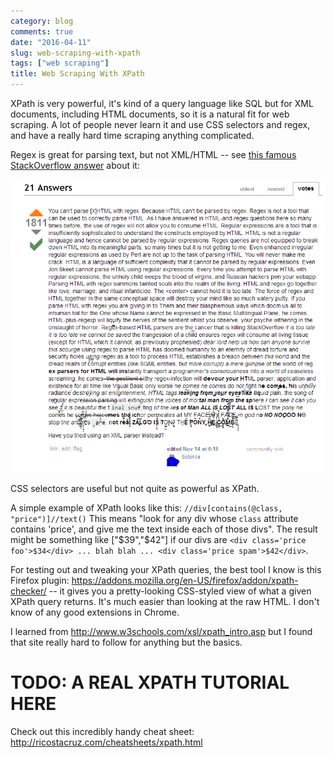 ```yaml
---
category: blog
comments: true
date: "2016-04-11"
slug: web-scraping-with-xpath
tags: ["web scraping"]
title: Web Scraping With XPath
---
```


XPath is very powerful, it's kind of a query language like SQL but for XML documents, including HTML documents, so it is a natural fit for web scraping. A lot of people never learn it and use CSS selectors and regex, and have a really hard time scraping anything complicated.

Regex is great for parsing text, but not XML/HTML -- see [this famous StackOverflow answer](http://stackoverflow.com/questions/1732348/regex-match-open-tags-except-xhtml-self-contained-tags/1732454#1732454) about it:

![StackOverflow - Regex for HTML?](../images/regex_html_SO.png)

CSS selectors are useful but not quite as powerful as XPath.

A simple example of XPath looks like this: `//div[contains(@class, "price")]//text()` This means "look for any div whose `class` attribute contains 'price', and give me the text inside each of those divs". The result might be something like ["$39","$42"] if our divs are `<div class='price foo'>$34</div> ... blah blah ... <div class='price spam'>$42</div>`.

For testing out and tweaking your XPath queries, the best tool I know is this Firefox plugin: https://addons.mozilla.org/en-US/firefox/addon/xpath-checker/ -- it gives you a pretty-looking CSS-styled view of what a given XPath query returns. It's much easier than looking at the raw HTML. I don't know of any good extensions in Chrome.

I learned from http://www.w3schools.com/xsl/xpath_intro.asp but I found that site really hard to follow for anything but the basics.

# TODO: A REAL XPATH TUTORIAL HERE

Check out this incredibly handy cheat sheet:
http://ricostacruz.com/cheatsheets/xpath.html
